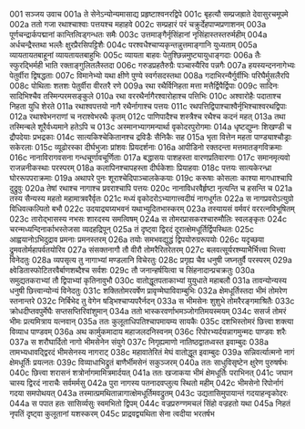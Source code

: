 001  सञ्जय उवाच
001a ते सेनेऽन्योन्यमासाद्य प्रहृष्टाश्वनरद्विपे
001c बृहत्यौ सम्प्रजह्राते देवासुरचमूपमे
002a ततो गजा रथाश्चाश्वाः पत्तयश्च महाहवे
002c सम्प्रहारं परं चक्रुर्देहपाप्मप्रणाशनम्
003a पूर्णचन्द्रार्कपद्मानां कान्तित्विड्गन्धतः समैः
003c उत्तमाङ्गैर्नृसिंहानां नृसिंहास्तस्तरुर्महीम्
004a अर्धचन्द्रैस्तथा भल्लैः क्षुरप्रैरसिपट्टिशैः
004c परश्वधैश्चाप्यकृन्तन्नुत्तमाङ्गानि युध्यताम्
005a व्यायतायतबाहूनां व्यायतायतबाहुभिः
005c व्यायता बाहवः पेतुश्छिन्नमुष्ट्यायुधाङ्गदाः
006a तैः स्फुरद्भिर्मही भाति रक्ताङ्गुलितलैस्तदा
006c गरुडप्रहतैरुग्रैः पञ्चास्यैरिव पन्नगैः
007a हयस्यन्दननागेभ्यः पेतुर्वीरा द्विषद्धताः
007c विमानेभ्यो यथा क्षीणे पुण्ये स्वर्गसदस्तथा
008a गदाभिरन्यैर्गुर्वीभिः परिघैर्मुसलैरपि
008c पोथिताः शतशः पेतुर्वीरा वीरतरै रणे
009a रथा रथैर्विनिहता मत्ता मत्तैर्द्विपैर्द्विपाः
009c सादिनः सादिभिश्चैव तस्मिन्परमसङ्कुले
010a रथा वररथैर्नागैरश्वारोहाश्च पत्तिभिः
010c अश्वारोहैः पदाताश्च निहता युधि शेरते
011a रथाश्वपत्तयो नागै रथैर्नागाश्च पत्तयः
011c रथपत्तिद्विपाश्चाश्वैर्नृभिश्चाश्वरथद्विपाः
012a रथाश्वेभनराणां च नराश्वेभरथैः कृतम्
012c पाणिपादैश्च शस्त्रैश्च रथैश्च कदनं महत्
013a तथा तस्मिन्बले शूरैर्वध्यमाने हतेऽपि च
013c अस्मानभ्यागमन्पार्था वृकोदरपुरोगमाः
014a धृष्टद्युम्नः शिखण्डी च द्रौपदेयाः प्रभद्रकाः
014c सात्यकिश्चेकितानश्च द्रविडैः सैनिकैः सह
015a भृता वित्तेन महता पाण्ड्याश्चौड्राः सकेरलाः
015c व्यूढोरस्का दीर्घभुजाः प्रांशवः प्रियदर्शनाः
016a आपीडिनो रक्तदन्ता मत्तमातङ्गविक्रमाः
016c नानाविरागवसना गन्धचूर्णावचूर्णिताः
017a बद्धासयः पाशहस्ता वारणप्रतिवारणाः
017c समानमृत्यवो राजन्ननीकस्थाः परस्परम्
018a कलापिनश्चापहस्ता दीर्घकेशाः प्रियाहवाः
018c पत्तयः सात्यकेरन्ध्रा घोररूपपराक्रमाः
019a अथापरे पुनः शूराश्चेदिपाञ्चालकेकयाः
019c करूषाः कोसलाः काश्या मागधाश्चापि दुद्रुवुः
020a तेषां रथाश्च नागाश्च प्रवराश्चापि पत्तयः
020c नानाविधरवैर्हृष्टा नृत्यन्ति च हसन्ति च
021a तस्य सैन्यस्य महतो महामात्रवरैर्वृतः
021c मध्यं वृकोदरोऽभ्यागात्त्वदीयं नागधूर्गतः
022a स नागप्रवरोऽत्युग्रो विधिवत्कल्पितो बभौ
022c उदयाद्र्यग्र्यभवनं यथाभ्युदितभास्करम्
023a तस्यायसं वर्मवरं वररत्नविभूषितम्
023c तारोद्भासस्य नभसः शारदस्य समत्विषम्
024a स तोमरप्रासकरश्चारुमौलिः स्वलङ्कृतः
024c चरन्मध्यन्दिनार्काभस्तेजसा व्यदहद्रिपून्
025a तं दृष्ट्वा द्विरदं दूरात्क्षेमधूर्तिर्द्विपस्थितः
025c आह्वयानोऽभिदुद्राव प्रमनाः प्रमनस्तरम्
026a तयोः समभवद्युद्धं द्विपयोरुग्ररूपयोः
026c यदृच्छया द्रुमवतोर्महापर्वतयोरिव
027a संसक्तनागौ तौ वीरौ तोमरैरितरेतरम्
027c बलवत्सूर्यरश्म्याभैर्भित्त्वा भित्त्वा विनेदतुः
028a व्यपसृत्य तु नागाभ्यां मण्डलानि विचेरतुः
028c प्रगृह्य चैव धनुषी जघ्नतुर्वै परस्परम्
029a क्ष्वेडितास्फोटितरवैर्बाणशब्दैश्च सर्वशः
029c तौ जनान्हर्षयित्वा च सिंहनादान्प्रचक्रतुः
030a समुद्यतकराभ्यां तौ द्विपाभ्यां कृतिनावुभौ
030c वातोद्धूतपताकाभ्यां युयुधाते महाबलौ
031a तावन्योन्यस्य धनुषी छित्त्वान्योन्यं विनेदतुः
031c शक्तितोमरवर्षेण प्रावृण्मेघाविवाम्बुभिः
032a क्षेमधूर्तिस्तदा भीमं तोमरेण स्तनान्तरे
032c निर्बिभेद तु वेगेन षड्भिश्चाप्यपरैर्नदन्
033a स भीमसेनः शुशुभे तोमरैरङ्गमाश्रितैः
033c क्रोधदीप्तवपुर्मेघैः सप्तसप्तिरिवांशुमान्
034a ततो भास्करवर्णाभमञ्जोगतिमयस्मयम्
034c ससर्ज तोमरं भीमः प्रत्यमित्राय यत्नवान्
035a ततः कुलूताधिपतिश्चापमायम्य सायकैः
035c दशभिस्तोमरं छित्त्वा शक्त्या विव्याध पाण्डवम्
036a अथ कार्मुकमादाय महाजलदनिस्वनम्
036c रिपोरभ्यर्दयन्नागमुन्मदः पाण्डवः शरैः
037a स शरौघार्दितो नागो भीमसेनेन संयुगे
037c निगृह्यमाणो नातिष्ठद्वातध्वस्त इवाम्बुदः
038a तामभ्यधावद्द्विरदं भीमसेनस्य नागराट्
038c महावातेरितं मेघं वातोद्धूत इवाम्बुदः
039a सन्निवर्त्यात्मनो नागं क्षेमधूर्तिः प्रयत्नतः
039c विव्याधाभिद्रुतं बाणैर्भीमसेनं सकुञ्जरम्
040a ततः साधुविसृष्टेन क्षुरेण पुरुषर्षभः
040c छित्त्वा शरासनं शत्रोर्नागमामित्रमार्दयत्
041a ततः खजाकया भीमं क्षेमधूर्तिः पराभिनत्
041c जघान चास्य द्विरदं नाराचैः सर्वमर्मसु
042a पुरा नागस्य पतनादवप्लुत्य स्थितो महीम्
042c भीमसेनो रिपोर्नागं गदया समपोथयत्
043a तस्मात्प्रमथितान्नागात्क्षेमधूर्तिमवद्रुतम्
043c उद्यतासिमुपायान्तं गदयाहन्वृकोदरः
044a स पपात हतः सासिर्व्यसुः स्वमभितो द्विपम्
044c वज्रप्ररुग्णमचलं सिंहो वज्रहतो यथा
045a निहतं नृपतिं दृष्ट्वा कुलूतानां यशस्करम्
045c प्राद्रवद्व्यथिता सेना त्वदीया भरतर्षभ

